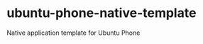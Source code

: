 ubuntu-phone-native-template
============================

Native application template for Ubuntu Phone
